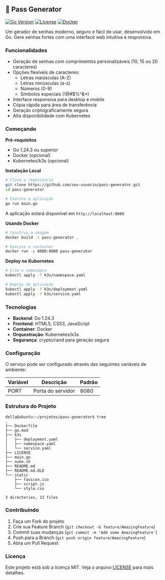 ## 🔐 Pass Generator

[![Go Version](https://img.shields.io/badge/Go-1.24.3-00ADD8?style=flat-square&logo=go)](https://golang.org)
[![License](https://img.shields.io/badge/license-MIT-blue.svg?style=flat-square)](LICENSE)
[![Docker](https://img.shields.io/badge/Docker-Ready-2496ED?style=flat-square&logo=docker)](https://hub.docker.com/r/dellabeneta/pass)

Um gerador de senhas moderno, seguro e fácil de usar, desenvolvido em Go. Gere senhas fortes com uma interface web intuitiva e responsiva.

### Funcionalidades

- Geração de senhas com comprimentos personalizáveis (10, 15 ou 20 caracteres)
- Opções flexíveis de caracteres:
  - Letras maiúsculas (A-Z)
  - Letras minúsculas (a-z)
  - Números (0-9)
  - Símbolos especiais (!@#$%^&*)
- Interface responsiva para desktop e mobile
- Cópia rápida para área de transferência
- Geração criptograficamente segura
- Alta disponibilidade com Kubernetes

### Começando

**Pré-requisitos**
- Go 1.24.3 ou superior
- Docker (opcional)
- Kubernetes/k3s (opcional)

**Instalação Local**
```bash
# Clone o repositório
git clone https://github.com/seu-usuario/pass-generator.git
cd pass-generator

# Execute a aplicação
go run main.go
```

A aplicação estará disponível em `http://localhost:8080`

**Usando Docker**
```bash
# Construa a imagem
docker build -t pass-generator .

# Execute o container
docker run -p 8080:8080 pass-generator
```

**Deploy no Kubernetes**
```bash
# Crie o namespace
kubectl apply -f k3s/namespace.yaml

# Deploy da aplicação
kubectl apply -f k3s/deployment.yaml
kubectl apply -f k3s/service.yaml
```

### Tecnologias

- **Backend**: Go 1.24.3
- **Frontend**: HTML5, CSS3, JavaScript
- **Container**: Docker
- **Orquestração**: Kubernetes/k3s
- **Segurança**: crypto/rand para geração segura

### Configuração

O serviço pode ser configurado através das seguintes variáveis de ambiente:

| Variável | Descrição | Padrão |
|----------|-----------|---------|
| PORT | Porta do servidor | 8080 |

### Estrutura do Projeto
```
della@ubuntu:~/projetos/pass-generator$ tree
.
├── Dockerfile
├── go.mod
├── k3s
│   ├── deployment.yaml
│   ├── namespace.yaml
│   └── service.yaml
├── LICENSE
├── main.go
├── nuke.sh
├── README.md
├── README.md.OLD
└── static
    ├── favicon.ico
    ├── script.js
    └── style.css

3 directories, 13 files
```

### Contribuindo

1. Faça um Fork do projeto
2. Crie sua Feature Branch (`git checkout -b feature/AmazingFeature`)
3. Commit suas mudanças (`git commit -m 'Add some AmazingFeature'`)
4. Push para a Branch (`git push origin feature/AmazingFeature`)
5. Abra um Pull Request

### Licença

Este projeto está sob a licença MIT. Veja o arquivo [LICENSE](LICENSE) para mais detalhes.